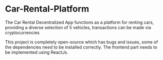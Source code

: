 # Car-Rental-Platform
The Car Rental Decentralized App functions as a platform for renting cars, providing a diverse selection of 5 vehicles, transactions can be made via cryptocurrencies

This project is completely open-source which has bugs and issues, some of the dependencies need to be installed correctly. The frontend part needs to be implemented using ReactJs.
